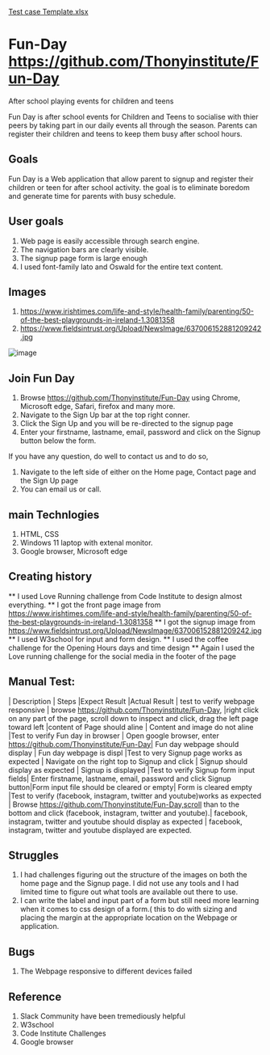[Test case Template.xlsx](https://github.com/Thonyinstitute/Fun-Day/files/10556528/Test.case.Template.xlsx)
# Fun-Day https://github.com/Thonyinstitute/Fun-Day

After school playing events for children and teens

Fun Day is after school events for Children and Teens to socialise with thier peers by taking part in our daily events all through the season. Parents can register their children and teens to keep them busy after school hours.

## Goals
Fun Day is a Web application that allow parent to signup and register their children or teen for after school activity. the goal is to eliminate boredom and generate time for parents with busy schedule.

## User goals
1. Web page is easily accessible through search engine.
2. The navigation bars are clearly visible.
3. The signup page form is large enough 
4. I used font-family lato and Oswald for the entire text content.


## Images
1. https://www.irishtimes.com/life-and-style/health-family/parenting/50-of-the-best-playgrounds-in-ireland-1.3081358
2. https://www.fieldsintrust.org/Upload/NewsImage/637006152881209242.jpg

![image](https://user-images.githubusercontent.com/122373462/215998968-16b6c32d-8c04-432a-b67e-8ba4be1ca8f1.png)

## Join Fun Day

1. Browse https://github.com/Thonyinstitute/Fun-Day using Chrome, Microsoft edge, Safari, firefox and many more.
2. Navigate to the Sign Up bar at the top right conner.
3. Click the Sign Up and you will be re-directed to the signup page
4. Enter your firstname, lastname, email, password and click on the Signup button below the form.

If you have any question, do well to contact us and to do so,
1. Navigate to the left side of either on the Home page, Contact page and the Sign Up page
2. You can email us or call.


## main Technlogies
1. HTML, CSS
2. Windows 11 laptop with extenal monitor.
3. Google browser, Microsoft edge


## Creating history
** I used Love Running challenge from Code Institute to design almost everything.
** I got the front page image from https://www.irishtimes.com/life-and-style/health-family/parenting/50-of-the-best-playgrounds-in-ireland-1.3081358
** I got the signup image from https://www.fieldsintrust.org/Upload/NewsImage/637006152881209242.jpg
** I used W3school for input and form design.
** I used the coffee challenge for the Opening Hours days and time design
** Again I used the Love running challenge for the social media in the footer of the page


## Manual Test:

| Description                       | Steps                                                                       |Expect Result                  |Actual Result
| test to verify webpage responsive | browse https://github.com/Thonyinstitute/Fun-Day, 
                                    |right click on any part of the page, scroll down to inspect and click, 
                                     drag the left page toward left                                                |content of Page should aline | Content and image do not aline
|Test to verify Fun day in browser  | Open google browser, enter https://github.com/Thonyinstitute/Fun-Day| Fun day webpage should display        | Fun day webpage is displ
|Test to very Signup page works as expected | Navigate on the right top to Signup and click                | Signup should display as expected     | Signup is displayed
|Test to verify Signup form input fields| Enter firstname, lastname, email, password and click Signup button|Form input file should be cleared or empty| Form is cleared empty 
|Test to verify (facebook, instagram, twitter and youtube)works as expected | Browse https://github.com/Thonyinstitute/Fun-Day,scroll than to the bottom and click (facebook, instagram, twitter and youtube).| facebook, instagram, twitter and youtube should display as expected | facebook, instagram, twitter and youtube displayed are expected.

## Struggles
1. I had challenges figuring out the structure of the images on both the home page and the Signup page. I did not use any tools and I had limited time to figure out what tools are available out there to use.
2. I can write the label and input part of a form but still need more learning when it comes to css design of a form.( this to do with sizing and placing the margin at the appropriate location on the Webpage or application.
 

## Bugs

1. The Webpage responsive to different devices failed

## Reference
1. Slack Community have been tremediously helpful
2. W3school
3. Code Institute Challenges 
4. Google browser



 





 
